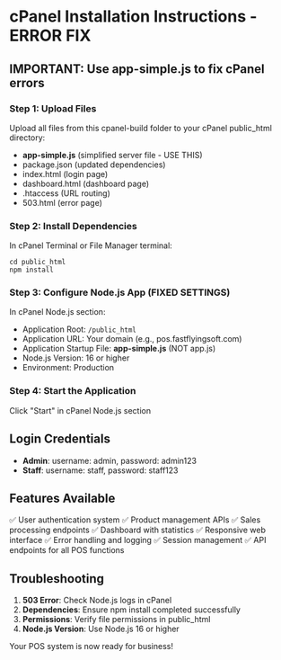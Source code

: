 # cPanel Installation Instructions - ERROR FIX

## IMPORTANT: Use app-simple.js to fix cPanel errors

### Step 1: Upload Files
Upload all files from this cpanel-build folder to your cPanel public_html directory:
- **app-simple.js** (simplified server file - USE THIS)
- package.json (updated dependencies)
- index.html (login page)
- dashboard.html (dashboard page)
- .htaccess (URL routing)
- 503.html (error page)

### Step 2: Install Dependencies
In cPanel Terminal or File Manager terminal:
```
cd public_html
npm install
```

### Step 3: Configure Node.js App (FIXED SETTINGS)
In cPanel Node.js section:
- Application Root: `/public_html`
- Application URL: Your domain (e.g., pos.fastflyingsoft.com)
- Application Startup File: **app-simple.js** (NOT app.js)
- Node.js Version: 16 or higher
- Environment: Production

### Step 4: Start the Application
Click "Start" in cPanel Node.js section

## Login Credentials
- **Admin**: username: admin, password: admin123
- **Staff**: username: staff, password: staff123

## Features Available
✅ User authentication system
✅ Product management APIs
✅ Sales processing endpoints
✅ Dashboard with statistics
✅ Responsive web interface
✅ Error handling and logging
✅ Session management
✅ API endpoints for all POS functions

## Troubleshooting
1. **503 Error**: Check Node.js logs in cPanel
2. **Dependencies**: Ensure npm install completed successfully
3. **Permissions**: Verify file permissions in public_html
4. **Node.js Version**: Use Node.js 16 or higher

Your POS system is now ready for business!
